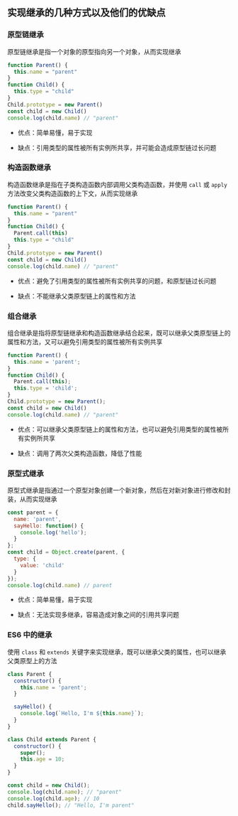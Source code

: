 ## 实现继承的几种方式以及他们的优缺点

### 原型链继承

原型链继承是指一个对象的原型指向另一个对象，从而实现继承

```js
function Parent() {
  this.name = "parent"
}
function Child() {
  this.type = "child"
}
Child.prototype = new Parent()
const child = new Child()
console.log(child.name) // "parent"
```

- 优点：简单易懂，易于实现

- 缺点：引用类型的属性被所有实例所共享，并可能会造成原型链过长问题

### 构造函数继承

构造函数继承是指在子类构造函数内部调用父类构造函数，并使用 `call` 或 `apply` 方法改变父类构造函数的上下文，从而实现继承

```js
function Parent() {
  this.name = "parent"
}
function Child() {
  Parent.call(this)
  this.type = "child"
}
Child.prototype = new Parent()
const child = new Child()
console.log(child.name) // "parent"
```

- 优点：避免了引用类型的属性被所有实例共享的问题，和原型链过长问题

- 缺点：不能继承父类原型链上的属性和方法

### 组合继承

组合继承是指将原型链继承和构造函数继承结合起来，既可以继承父类原型链上的属性和方法，又可以避免引用类型的属性被所有实例共享

```js
function Parent() {
  this.name = 'parent';
}
function Child() {
  Parent.call(this);
  this.type = 'child';
}
Child.prototype = new Parent();
const child = new Child()
console.log(child.name) // "parent"
```

- 优点：可以继承父类原型链上的属性和方法，也可以避免引用类型的属性被所有实例所共享

- 缺点：调用了两次父类构造函数，降低了性能

### 原型式继承

原型式继承是指通过一个原型对象创建一个新对象，然后在对新对象进行修改和封装，从而实现继承

```js
const parent = {
  name: 'parent',
  sayHello: function() {
    console.log('hello');
  }
};
const child = Object.create(parent, {
  type: {
    value: 'child'
  }
});
console.log(child.name) // parent
```

- 优点：简单易懂，易于实现

- 缺点：无法实现多继承，容易造成对象之间的引用共享问题

### ES6 中的继承

使用 `class` 和 `extends` 关键字来实现继承，既可以继承父类的属性，也可以继承父类原型上的方法

```js
class Parent {
  constructor() {
    this.name = 'parent';
  }

  sayHello() {
    console.log(`Hello, I'm ${this.name}`);
  }
}

class Child extends Parent {
  constructor() {
    super();
    this.age = 10;
  }
}

const child = new Child();
console.log(child.name); // "parent"
console.log(child.age); // 10
child.sayHello(); // "Hello, I'm parent"
```


